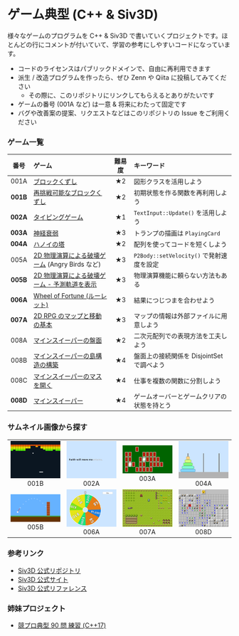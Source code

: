 # ゲーム典型 (C++ & Siv3D)

様々なゲームのプログラムを C++ & Siv3D で書いていくプロジェクトです。ほとんどの行にコメントが付いていて、学習の参考にしやすいコードになっています。

- コードのライセンスはパブリックドメインで、自由に再利用できます
- 派生 / 改造プログラムを作ったら、ぜひ Zenn や Qiita に投稿してみてください
  - その際に、このリポジトリにリンクしてもらえるとありがたいです
- ゲームの番号 (001A など) は一意 & 将来にわたって固定です
- バグや改善案の提案、リクエストなどはこのリポジトリの Issue をご利用ください

### ゲーム一覧

| 番号 | ゲーム | 難易度 | キーワード |
|:---:|:---|:---:|:---|
| 001A | [ブロックくずし](games/001/A.md) | ★2 | 図形クラスを活用しよう |
| **001B** | [再挑戦可能なブロックくずし](games/001/B.md) | ★2 | 初期状態を作る関数を再利用しよう |
| **002A** | [タイピングゲーム](games/002/A.md) | ★1 | `TextInput::Update()` を活用しよう |
| **003A** | [神経衰弱](games/003/A.md) | ★3 | トランプの描画は `PlayingCard` |
| **004A** | [ハノイの塔](games/004/A.md) | ★2 | 配列を使ってコードを短くしよう |
| 005A | [2D 物理演算による破壊ゲーム](games/005/A.md) (Angry Birds など) | ★3 | `P2Body::setVelocity()` で発射速度を設定 |
| **005B** | [2D 物理演算による破壊ゲーム - 予測軌道を表示](games/005/B.md) | ★3 | 物理演算機能に頼らない方法もある |
| **006A** | [Wheel of Fortune (ルーレット)](games/006/A.md) | ★3 | 結果につじつまを合わせよう |
| **007A** | [2D RPG のマップと移動の基本](games/007/A.md) | ★3 | マップの情報は外部ファイルに用意しよう |
| 008A | [マインスイーパーの盤面](games/008/A.md) | ★2 | 二次元配列での表現方法を工夫しよう |
| 008B | [マインスイーパーの島構造の構築](games/008/B.md) | ★4 | 盤面上の接続関係を DisjointSet で調べよう |
| 008C | [マインスイーパーのマスを開く](games/008/C.md) | ★4 | 仕事を複数の関数に分割しよう |
| **008D** | [マインスイーパー](games/008/D.md) | ★4 | ゲームオーバーとゲームクリアの状態を持とう |


### サムネイル画像から探す
|  |  |  |  |
|:---:|:---:|:---:|:---:|
|<a href="games/001/B.md"><img src="https://raw.githubusercontent.com/Reputeless/games/main/games/001/B.png" width="160px"></a><br>001B|<a href="games/002/A.md"><img src="https://raw.githubusercontent.com/Reputeless/games/main/games/002/A.png" width="160px"></a><br>002A|<a href="games/003/A.md"><img src="https://raw.githubusercontent.com/Reputeless/games/main/games/003/A.png" width="160px"></a><br>003A|<a href="games/004/B.md"><img src="https://raw.githubusercontent.com/Reputeless/games/main/games/004/A.png" width="160px"></a><br>004A|
|<a href="games/005/B.md"><img src="https://raw.githubusercontent.com/Reputeless/games/main/games/005/B.png" width="160px"></a><br>005B|<a href="games/006/A.md"><img src="https://raw.githubusercontent.com/Reputeless/games/main/games/006/A.png" width="160px"></a><br>006A|<a href="games/007/A.md"><img src="https://raw.githubusercontent.com/Reputeless/games/main/games/007/A.png" width="160px"></a><br>007A|<a href="games/008/D.md"><img src="https://raw.githubusercontent.com/Reputeless/games/main/games/008/D.png" width="160px"></a><br>008D|


### 参考リンク
- [Siv3D 公式リポジトリ](https://github.com/Siv3D/OpenSiv3D)
- [Siv3D 公式サイト](https://siv3d.github.io/ja-jp/)
- [Siv3D 公式リファレンス](https://zenn.dev/reputeless/books/siv3d-documentation)


### 姉妹プロジェクト
- [競プロ典型 90 問 練習 (C++17)](https://github.com/Reputeless/tenkei_90)
